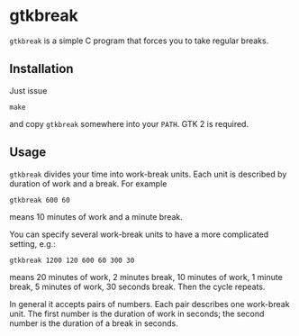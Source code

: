 gtkbreak
=====

`gtkbreak` is a simple C program that forces you to take regular breaks.

Installation
------------

Just issue

    make

and copy `gtkbreak` somewhere into your `PATH`. GTK 2 is required.

Usage
-----

`gtkbreak` divides your time into work-break units. Each unit is
described by duration of work and a break. For example

    gtkbreak 600 60

means 10 minutes of work and a minute break.

You can specify several work-break units to have a more complicated
setting, e.g.:

    gtkbreak 1200 120 600 60 300 30

means 20 minutes of work, 2 minutes break, 10 minutes of work, 1 minute
break, 5 minutes of work, 30 seconds break. Then the cycle repeats.

In general it accepts pairs of numbers. Each pair describes one
work-break unit. The first number is the duration of work in seconds;
the second number is the duration of a break in seconds.
